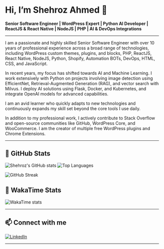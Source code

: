 # Hi, I’m Shehroz Ahmed 👋

**Senior Software Engineer | WordPress Expert | Python AI Developer | ReactJS & React Native | NodeJS | PHP | AI & DevOps Integrations**

---

I am a passionate and highly skilled Senior Software Engineer with over 10 years of professional experience across a broad range of technologies, including WordPress custom themes, plugins, and blocks, PHP, ReactJS, React Native, NodeJS, Python, Shopify, Automation BOTs, DevOps, HTML, CSS, and JavaScript.

In recent years, my focus has shifted towards AI and Machine Learning. I work extensively with Python on projects involving image detection using EfficientNet, Retrieval-Augmented Generation (RAG), and vector search with Milvus. I deploy AI solutions using Flask, Docker, and Kubernetes, and integrate OpenAI models for advanced capabilities.

I am an avid learner who quickly adapts to new technologies and continuously expands my skill set beyond the core tools I use daily.

In addition to my professional work, I actively contribute to Stack Overflow and open-source communities like GitHub, WordPress Core, and WooCommerce. I am the creator of multiple free WordPress plugins and Chrome Extensions.

---

## 🚀 GitHub Stats

![Shehroz's GitHub stats](https://github-readme-stats-gamma-five-47.vercel.app/api?username=shehrozsheikh&show_icons=true&theme=dark&count_private=true&custom_title=Shehroz%27s%20GitHub%202025%20Stats&hide_rank=true&hide=stars&show=prs_merged&role=OWNER,COLLABORATOR,ORGANIZATION_MEMBER&include_all_commits=true) ![Top Languages](https://github-readme-stats-gamma-five-47.vercel.app/api/top-langs/?username=shehrozsheikh&layout=compact&theme=tokyonight&count_private=true&include_all_commits=true)

![GitHub Streak](https://github-readme-streak-stats.herokuapp.com/?user=shehrozsheikh&theme=radical)

## 🚀 WakaTime Stats

![WakaTime stats](https://github-readme-stats.vercel.app/api/wakatime?username=@shehrozsheikh&layout=compact)

---

## 📫 Connect with me

[![LinkedIn](https://img.shields.io/badge/LinkedIn-shehroz21-blue?logo=linkedin&style=flat-square)](https://www.linkedin.com/in/shehroz21)

---
